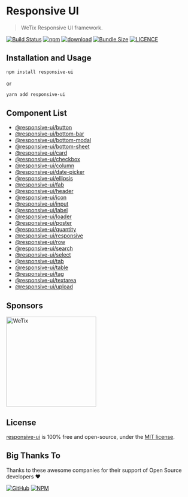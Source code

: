# Responsive UI

> WeTix Responsive UI framework.

<p>

[![Build Status](https://github.com/wetix/responsive-ui/workflows/test/badge.svg?branch=master)](https://github.com/wetix/responsive-ui)
[![npm](https://img.shields.io/npm/v/responsive-ui.svg)](https://www.npmjs.com/package/responsive-ui)
[![download](https://img.shields.io/npm/dw/responsive-ui.svg)](https://www.npmjs.com/package/responsive-ui)
[![Bundle Size](https://badgen.net/bundlephobia/minzip/responsive-ui)](https://bundlephobia.com/result?p=responsive-ui)
[![LICENCE](https://img.shields.io/github/license/wetix/responsive-ui)](https://github.com/wetix/responsive-ui/blob/master/LICENSE)

</p>

## Installation and Usage

```bash
npm install responsive-ui
```

or

```bash
yarn add responsive-ui
```

## Component List

- [@responsive-ui/button](https://github.com/wetix/responsive-ui/tree/master/components/button)
- [@responsive-ui/bottom-bar](https://github.com/wetix/responsive-ui/tree/master/components/bottom-bar)
- [@responsive-ui/bottom-modal](https://www.npmjs.com/package/@responsive-ui/bottom-modal)
- [@responsive-ui/bottom-sheet](https://www.npmjs.com/package/@responsive-ui/bottom-sheet)
- [@responsive-ui/card](https://github.com/wetix/responsive-ui/tree/master/components/card)
- [@responsive-ui/checkbox](https://www.npmjs.com/package/@responsive-ui/checkbox)
- [@responsive-ui/column](https://www.npmjs.com/package/@responsive-ui/column)
- [@responsive-ui/date-picker](https://www.npmjs.com/package/@responsive-ui/date-picker)
- [@responsive-ui/ellipsis](https://github.com/wetix/responsive-ui/tree/master/components/ellipsis)
- [@responsive-ui/fab](https://github.com/wetix/responsive-ui/tree/master/components/fab)
- [@responsive-ui/header](https://www.npmjs.com/package/@responsive-ui/header)
- [@responsive-ui/icon](https://www.npmjs.com/package/@responsive-ui/icon)
- [@responsive-ui/input](https://www.npmjs.com/package/@responsive-ui/input)
- [@responsive-ui/label](https://www.npmjs.com/package/@responsive-ui/label)
- [@responsive-ui/loader](https://www.npmjs.com/package/@responsive-ui/loader)
- [@responsive-ui/poster](https://www.npmjs.com/package/@responsive-ui/poster)
- [@responsive-ui/quantity](https://www.npmjs.com/package/@responsive-ui/quantity)
- [@responsive-ui/responsive](https://www.npmjs.com/package/@responsive-ui/responsive)
- [@responsive-ui/row](https://www.npmjs.com/package/@responsive-ui/row)
- [@responsive-ui/search](https://www.npmjs.com/package/@responsive-ui/search)
- [@responsive-ui/select](https://www.npmjs.com/package/@responsive-ui/select)
- [@responsive-ui/tab](https://www.npmjs.com/package/@responsive-ui/tab)
- [@responsive-ui/table](https://github.com/wetix/responsive-ui/tree/master/components/table)
- [@responsive-ui/tag](https://www.npmjs.com/package/@responsive-ui/tag)
- [@responsive-ui/textarea](https://www.npmjs.com/package/@responsive-ui/textarea)
- [@responsive-ui/upload](https://www.npmjs.com/package/@responsive-ui/upload)

## Sponsors

<img src="https://asset.wetix.my/images/logo/wetix.png" alt="WeTix" width="240px">

## License

[responsive-ui](https://github.com/wetix/responsive-ui) is 100% free and open-source, under the [MIT license](https://github.com/wetix/responsive-ui/blob/master/LICENSE).

## Big Thanks To

Thanks to these awesome companies for their support of Open Source developers ❤

[![GitHub](https://jstools.dev/img/badges/github.svg)](https://github.com/open-source)
[![NPM](https://jstools.dev/img/badges/npm.svg)](https://www.npmjs.com/)
